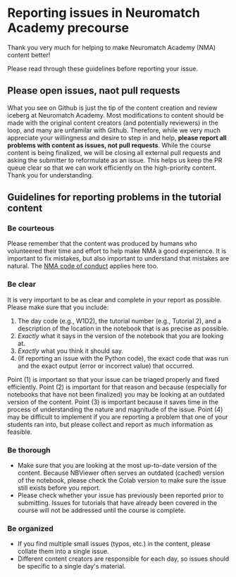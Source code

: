 # Reporting issues in Neuromatch Academy precourse

Thank you very much for helping to make Neuromatch Academy (NMA) content better!

Please read through these guidelines before reporting your issue.

## Please open issues, naot pull requests

What you see on Github is just the tip of the content creation and review iceberg at Neuromatch Academy. Most modifications to content should be made with the original content creators (and potentially reviewers) in the loop, and many are unfamilar with Github. Therefore, while we very much appreciate your willingness and desire to step in and help, **please report all problems with content as issues, not pull requests**. While the course content is being finalized, we will be closing all external pull requests and asking the submitter to reformulate as an issue. This helps us keep the PR queue clear so that we can work efficiently on the high-priority content. Thank you for understanding.

## Guidelines for reporting problems in the tutorial content

### Be courteous

Please remember that the content was produced by humans who volunteered their time and effort to help make NMA a good experience. It is important to fix mistakes, but also important to understand that mistakes are natural. The [NMA code of conduct](http://www.neuromatchacademy.org/code-of-conduct/) applies here too.


### Be clear

It is very important to be as clear and complete in your report as possible. Please make sure that you include:

1. The day code (e.g., W1D2), the tutorial number (e.g., Tutorial 2), and a description of the location in the notebook that is as precise as possible.
2. *Exactly* what it says in the version of the notebook that you are looking at.
3. *Exactly* what you think it should say.
4. (If reporting an issue with the Python code), the exact code that was run and the exact output (error or incorrect value) that occurred.

Point (1) is important so that your issue can be triaged properly and fixed efficiently. Point (2) is important for that reason and because (especially for notebooks that have not been finalized) you may be looking at an outdated version of the content. Point (3) is important because it saves time in the process of understanding the nature and magnitude of the issue. Point (4) may be difficult to implement if you are reporting a problem that one of your students ran into, but please collect and report as much information as feasible.


### Be thorough

- Make sure that you are looking at the most up-to-date version of the content. Because NBViewer often serves an outdated (cached) version of the notebook, please check the Colab version to make sure the issue still exists before you report.
- Please check whether your issue has previously been reported prior to submitting. Issues for tutorials that have already been covered in the course will not be addressed until the course is complete.


### Be organized

- If you find multiple small issues (typos, etc.) in the content, please collate them into a single issue.
- Different content creators are responsible for each day, so issues should be specific to a single day's material.
